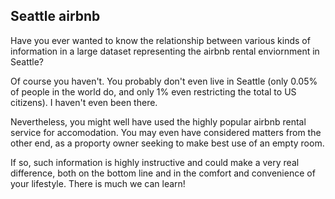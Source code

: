 ## Seattle airbnb

Have you ever wanted to know the relationship between various kinds of information in a large dataset representing the airbnb rental enviornment in Seattle?

Of course you haven't. You probably don't even live in Seattle (only 0.05% of people in the world do, and only 1% even restricting the total to US citizens). I haven't 
even been there.

Nevertheless, you might well have used the highly popular airbnb rental service for accomodation. You may even have considered matters from the other end,
as a proporty owner seeking to make best use of an empty room.

If so, such information is highly instructive and could make a very real difference, both on the bottom line and in the comfort and convenience of your
lifestyle. There is much we can learn!

